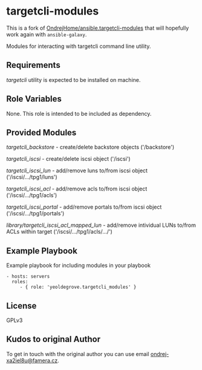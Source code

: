 targetcli-modules
=================

This is a fork of [OndrejHome/ansible.targetcli-modules](https://github.com/OndrejHome/ansible.targetcli-modules) that will hopefully work again with `ansible-galaxy`.

Modules for interacting with targetcli command line utility.

Requirements
------------

*targetcli* utility is expected to be installed on machine.

Role Variables
--------------

None. This role is intended to be included as dependency.

Provided Modules
----------------
*targetcli_backstore* - create/delete backstore objects ('/backstore')

*targetcli_iscsi* - create/delete iscsi object ('/iscsi')

*targetcli_iscsi_lun* - add/remove luns to/from iscsi object ('/iscsi/.../tpg1/luns')

*targetcli_iscsi_acl* - add/remove acls to/from iscsi object ('/iscsi/.../tpg1/acls')

*targetcli_iscsi_portal* - add/remove portals to/from iscsi object ('/iscsi/.../tpg1/portals')

*library/targetcli_iscsi_acl_mapped_lun* - add/remove intividual LUNs to/from ACLs within target ('/iscsi/.../tpg1/acls/.../')

Example Playbook
----------------

Example playbook for including modules in your playbook

    - hosts: servers
      roles:
         - { role: 'yeoldegrove.targetcli_modules' }

License
-------

GPLv3

Kudos to original Author
------------------

To get in touch with the original author you can use email ondrej-xa2iel8u@famera.cz.

